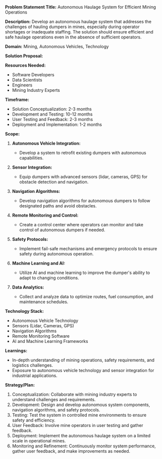 **Problem Statement Title:** Autonomous Haulage System for Efficient Mining Operations

**Description:** Develop an autonomous haulage system that addresses the challenges of hauling dumpers in mines, especially during operator shortages or inadequate staffing. The solution should ensure efficient and safe haulage operations even in the absence of sufficient operators.

**Domain:** Mining, Autonomous Vehicles, Technology

**Solution Proposal:**

**Resources Needed:**
- Software Developers
- Data Scientists
- Engineers
- Mining Industry Experts

**Timeframe:**
- Solution Conceptualization: 2-3 months
- Development and Testing: 10-12 months
- User Testing and Feedback: 2-3 months
- Deployment and Implementation: 1-2 months

**Scope:**
1. **Autonomous Vehicle Integration:**
   - Develop a system to retrofit existing dumpers with autonomous capabilities.

2. **Sensor Integration:**
   - Equip dumpers with advanced sensors (lidar, cameras, GPS) for obstacle detection and navigation.

3. **Navigation Algorithms:**
   - Develop navigation algorithms for autonomous dumpers to follow designated paths and avoid obstacles.

4. **Remote Monitoring and Control:**
   - Create a control center where operators can monitor and take control of autonomous dumpers if needed.

5. **Safety Protocols:**
   - Implement fail-safe mechanisms and emergency protocols to ensure safety during autonomous operation.

6. **Machine Learning and AI:**
   - Utilize AI and machine learning to improve the dumper's ability to adapt to changing conditions.

7. **Data Analytics:**
   - Collect and analyze data to optimize routes, fuel consumption, and maintenance schedules.

**Technology Stack:**
- Autonomous Vehicle Technology
- Sensors (Lidar, Cameras, GPS)
- Navigation Algorithms
- Remote Monitoring Software
- AI and Machine Learning Frameworks

**Learnings:**
- In-depth understanding of mining operations, safety requirements, and logistics challenges.
- Exposure to autonomous vehicle technology and sensor integration for industrial applications.

**Strategy/Plan:**
1. Conceptualization: Collaborate with mining industry experts to understand challenges and requirements.
2. Development: Design and develop autonomous system components, navigation algorithms, and safety protocols.
3. Testing: Test the system in controlled mine environments to ensure safety and efficiency.
4. User Feedback: Involve mine operators in user testing and gather feedback.
5. Deployment: Implement the autonomous haulage system on a limited scale in operational mines.
6. Monitoring and Refinement: Continuously monitor system performance, gather user feedback, and make improvements as needed.